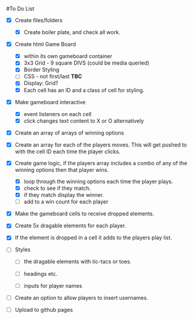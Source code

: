 #To Do List
- [x] Create files/folders
    - [x] Create boiler plate, and check all work.

- [x] Create html Game Board
    - [x] within its own gameboard container
    - [x] 3x3 Grid - 9 square DIVS (could be media queried)
    - [x] Border Styling
    - [ ] CSS - not first/last **TBC**
    - [x] Display: Grid?
    - [x] Each cell has an ID and a class of cell for styling.

- [x] Make gameboard interactive
    - [x] event listeners on each cell
    - [x] click changes text content to X or O alternatively

- [x] Create an array of arrays of winning options

- [x] Create an array for each of the players moves. This will get pushed to with the cell ID each time the player clicks.

- [x] Create game logic, if the players array includes a combo of any of the winning options then that player wins.
    - [x] loop through the winning options each time the player plays.
    - [x] check to see if they match.
    - [x] if they match display the winner.
    - [ ] add to a win count for each player

- [x] Make the gameboard cells to receive dropped elements.

- [x] Create 5x dragable elements for each player.

- [x] If the element is dropped in a cell it adds to the players play list.

- [ ] Styles 
    - [ ] the dragable elements with tic-tacs or toes.
    - [ ] headings etc.
    - [ ] inputs for player names


- [ ] Create an option to allow players to insert usernames.

- [ ] Upload to github pages
